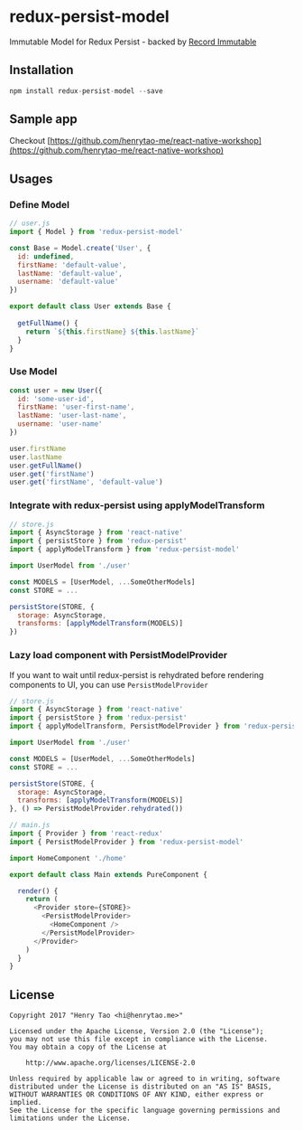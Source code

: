 # redux-persist-model

Immutable Model for Redux Persist - backed by [Record Immutable](https://facebook.github.io/immutable-js/docs/#/Record)

## Installation

```js
npm install redux-persist-model --save
```

## Sample app 

Checkout [https://github.com/henrytao-me/react-native-workshop](https://github.com/henrytao-me/react-native-workshop)


## Usages

### Define Model

```js
// user.js
import { Model } from 'redux-persist-model'

const Base = Model.create('User', {
  id: undefined,
  firstName: 'default-value',
  lastName: 'default-value',
  username: 'default-value'
})

export default class User extends Base {
  
  getFullName() {
    return `${this.firstName} ${this.lastName}` 
  }
}
```

### Use Model

```js
const user = new User({
  id: 'some-user-id',
  firstName: 'user-first-name',
  lastName: 'user-last-name',
  username: 'user-name'
})

user.firstName
user.lastName
user.getFullName()
user.get('firstName')
user.get('firstName', 'default-value')
```

### Integrate with redux-persist using applyModelTransform

```js
// store.js
import { AsyncStorage } from 'react-native'
import { persistStore } from 'redux-persist'
import { applyModelTransform } from 'redux-persist-model'

import UserModel from './user'

const MODELS = [UserModel, ...SomeOtherModels]
const STORE = ...

persistStore(STORE, {
  storage: AsyncStorage,
  transforms: [applyModelTransform(MODELS)]
})
```

### Lazy load component with PersistModelProvider

If you want to wait until redux-persist is rehydrated before rendering components to UI, you can use `PersistModelProvider`

```js
// store.js
import { AsyncStorage } from 'react-native'
import { persistStore } from 'redux-persist'
import { applyModelTransform, PersistModelProvider } from 'redux-persist-model'

import UserModel from './user'

const MODELS = [UserModel, ...SomeOtherModels]
const STORE = ...

persistStore(STORE, {
  storage: AsyncStorage,
  transforms: [applyModelTransform(MODELS)]
}, () => PersistModelProvider.rehydrated())

// main.js
import { Provider } from 'react-redux'
import { PersistModelProvider } from 'redux-persist-model'

import HomeComponent './home'

export default class Main extends PureComponent {

  render() {
    return (
      <Provider store={STORE}>
        <PersistModelProvider>
          <HomeComponent />
        </PersistModelProvider>
      </Provider>
    )
  }
}
```


## License

    Copyright 2017 "Henry Tao <hi@henrytao.me>"

    Licensed under the Apache License, Version 2.0 (the "License");
    you may not use this file except in compliance with the License.
    You may obtain a copy of the License at

        http://www.apache.org/licenses/LICENSE-2.0

    Unless required by applicable law or agreed to in writing, software
    distributed under the License is distributed on an "AS IS" BASIS,
    WITHOUT WARRANTIES OR CONDITIONS OF ANY KIND, either express or implied.
    See the License for the specific language governing permissions and
    limitations under the License.